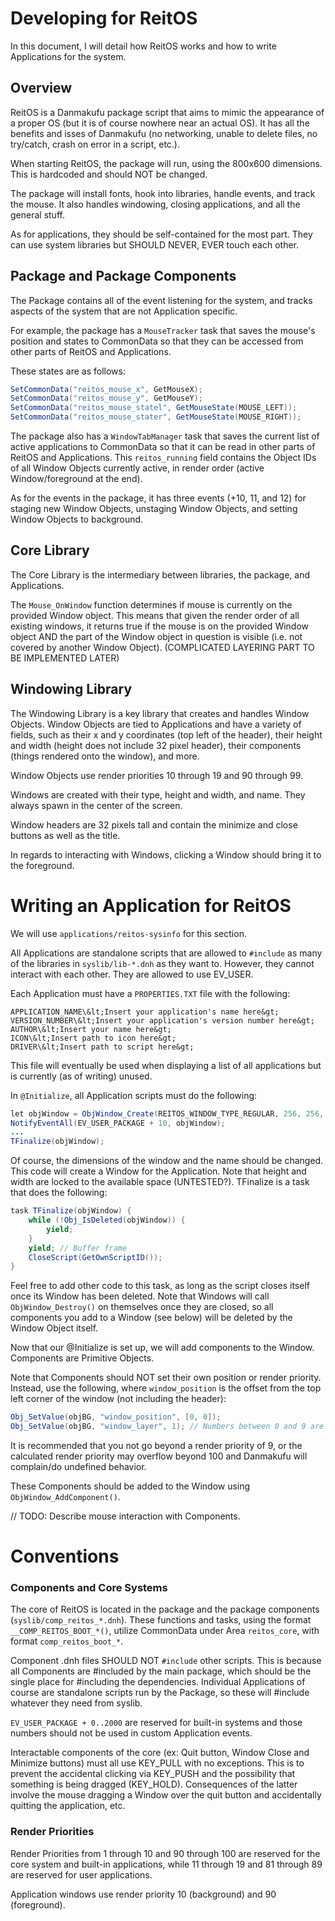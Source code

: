 # Developing for ReitOS

In this document, I will detail how ReitOS works and how to write Applications for the system.

## Overview
ReitOS is a Danmakufu package script that aims to mimic the appearance of a proper OS (but it is of course nowhere near an actual OS). It has all the benefits and isses of Danmakufu (no networking, unable to delete files, no try/catch, crash on error in a script, etc.).

When starting ReitOS, the package will run, using the 800x600 dimensions. This is hardcoded and should NOT be changed.

The package will install fonts, hook into libraries, handle events, and track the mouse. It also handles windowing, closing applications, and all the general stuff. 

As for applications, they should be self-contained for the most part. They can use system libraries but SHOULD NEVER, EVER touch each other. 

## Package and Package Components
The Package contains all of the event listening for the system, and tracks aspects of the system that are not Application specific.

For example, the package has a `MouseTracker` task that saves the mouse's position and states to CommonData so that they can be accessed from other parts of ReitOS and Applications.

These states are as follows:
```java
SetCommonData("reitos_mouse_x", GetMouseX);
SetCommonData("reitos_mouse_y", GetMouseY);
SetCommonData("reitos_mouse_statel", GetMouseState(MOUSE_LEFT));
SetCommonData("reitos_mouse_stater", GetMouseState(MOUSE_RIGHT));
```

The package also has a `WindowTabManager` task that saves the current list of active applications to CommonData so that it can be read in other parts of ReitOS and Applications. This `reitos_running` field contains the Object IDs of all Window Objects currently active, in render order (active Window/foreground at the end).

As for the events in the package, it has three events (+10, 11, and 12) for staging new Window Objects, unstaging Window Objects, and setting Window Objects to background.

## Core Library
The Core Library is the intermediary between libraries, the package, and Applications.

The `Mouse_OnWindow` function determines if mouse is currently on the provided Window object. This means that given the render order of all existing windows, it returns true if the mouse is on the provided Window object AND the part of the Window object in question is visible (i.e. not covered by another Window Object). (COMPLICATED LAYERING PART TO BE IMPLEMENTED LATER)

## Windowing Library
The Windowing Library is a key library that creates and handles Window Objects. Window Objects are tied to Applications and have a variety of fields, such as their x and y coordinates (top left of the header), their height and width (height does not include 32 pixel header), their components (things rendered onto the window), and more. 

Window Objects use render priorities 10 through 19 and 90 through 99.

Windows are created with their type, height and width, and name. They always spawn in the center of the screen.

Window headers are 32 pixels tall and contain the minimize and close buttons as well as the title.

In regards to interacting with Windows, clicking a Window should bring it to the foreground.

# Writing an Application for ReitOS
We will use `applications/reitos-sysinfo` for this section.

All Applications are standalone scripts that are allowed to `#include` as many of the libraries in `syslib/lib-*.dnh` as they want to. However, they cannot interact with each other. They are allowed to use EV_USER.

Each Application must have a `PROPERTIES.TXT` file with the following:
```
APPLICATION_NAME\&lt;Insert your application's name here&gt;
VERSION_NUMBER\&lt;Insert your application's version number here&gt;
AUTHOR\&lt;Insert your name here&gt;
ICON\&lt;Insert path to icon here&gt;
DRIVER\&lt;Insert path to script here&gt;
```

This file will eventually be used when displaying a list of all applications but is currently (as of writing) unused.

In `@Initialize`, all Application scripts must do the following:
```java
let objWindow = ObjWindow_Create(REITOS_WINDOW_TYPE_REGULAR, 256, 256, "Name");
NotifyEventAll(EV_USER_PACKAGE + 10, objWindow);
...
TFinalize(objWindow);
```
Of course, the dimensions of the window and the name should be changed. This code will create a Window for the Application. Note that height and width are locked to the available space (UNTESTED?). TFinalize is a task that does the following:
```java
task TFinalize(objWindow) {
    while (!Obj_IsDeleted(objWindow)) {
        yield;
    }
    yield; // Buffer frame
    CloseScript(GetOwnScriptID());
}
```
Feel free to add other code to this task, as long as the script closes itself once its Window has been deleted. Note that Windows will call `ObjWindow_Destroy()` on themselves once they are closed, so all components you add to a Window (see below) will be deleted by the Window Object itself.

Now that our @Initialize is set up, we will add components to the Window. Components are Primitive Objects.

Note that Components should NOT set their own position or render priority. Instead, use the following, where `window_position` is the offset from the top left corner of the window (not including the header):
```java
Obj_SetValue(objBG, "window_position", [0, 0]);
Obj_SetValue(objBG, "window_layer", 1); // Numbers between 0 and 9 are available (corresponds to Render Priorities of 10-19, 90-99)
```
It is recommended that you not go beyond a render priority of 9, or the calculated render priority may overflow beyond 100 and Danmakufu will complain/do undefined behavior.

These Components should be added to the Window using `ObjWindow_AddComponent()`.

// TODO: Describe mouse interaction with Components.


# Conventions

### Components and Core Systems

The core of ReitOS is located in the package and the package components (`syslib/comp_reitos_*.dnh`). These functions and tasks, using the format `__COMP_REITOS_BOOT_*()`, utilize CommonData under Area `reitos_core`, with format `comp_reitos_boot_*`. 

Component .dnh files SHOULD NOT `#include` other scripts. This is because all Components are #included by the main package, which should be the single place for #including the dependencies. Individual Applications of course are standalone scripts run by the Package, so these will #include whatever they need from syslib.

`EV_USER_PACKAGE + 0..2000` are reserved for built-in systems and those numbers should not be used in custom Application events.

Interactable components of the core (ex: Quit button, Window Close and Minimize buttons) must all use KEY_PULL with no exceptions. This is to prevent the accidental clicking via KEY_PUSH and the possibility that something is being dragged (KEY_HOLD). Consequences of the latter involve the mouse dragging a Window over the quit button and accidentally quitting the application, etc.

### Render Priorities

Render Priorities from 1 through 10 and 90 through 100 are reserved for the core system and built-in applications, while 11 through 19 and 81 through 89 are reserved for user applications.

Application windows use render priority 10 (background) and 90 (foreground).

